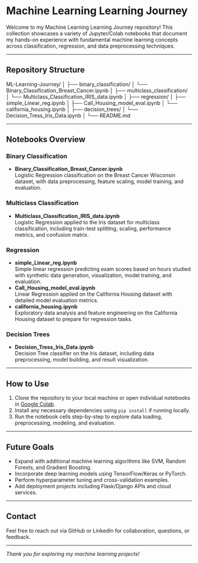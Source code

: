 # Machine Learning Learning Journey

Welcome to my Machine Learning Learning Journey repository! This collection showcases a variety of Jupyter/Colab notebooks that document my hands-on experience with fundamental machine learning concepts across classification, regression, and data preprocessing techniques.

---

## Repository Structure

ML-Learning-Journey/
│
├── binary_classification/
│ └── Binary_Classification_Breast_Cancer.ipynb
│
├── multiclass_classification/
│ └── Multiclass_Classification_IRIS_data.ipynb
│
├── regression/
│ ├── simple_Linear_reg.ipynb
│ ├── Call_Housing_model_eval.ipynb
│ └── california_housing.ipynb
│
├── decision_trees/
│ └── Decision_Tress_Iris_Data.ipynb
│
└── README.md


---

## Notebooks Overview

### Binary Classification
- **Binary_Classification_Breast_Cancer.ipynb**  
  Logistic Regression classification on the Breast Cancer Wisconsin dataset, with data preprocessing, feature scaling, model training, and evaluation.

### Multiclass Classification
- **Multiclass_Classification_IRIS_data.ipynb**  
  Logistic Regression applied to the Iris dataset for multiclass classification, including train-test splitting, scaling, performance metrics, and confusion matrix.

### Regression
- **simple_Linear_reg.ipynb**  
  Simple linear regression predicting exam scores based on hours studied with synthetic data generation, visualization, model training, and evaluation.
- **Call_Housing_model_eval.ipynb**  
  Linear Regression applied on the California Housing dataset with detailed model evaluation metrics.
- **california_housing.ipynb**  
  Exploratory data analysis and feature engineering on the California Housing dataset to prepare for regression tasks.

### Decision Trees
- **Decision_Tress_Iris_Data.ipynb**  
  Decision Tree classifier on the Iris dataset, including data preprocessing, model building, and result visualization.

---

## How to Use

1. Clone the repository to your local machine or open individual notebooks in [Google Colab](https://colab.research.google.com/).
2. Install any necessary dependencies using `pip install` if running locally.
3. Run the notebook cells step-by-step to explore data loading, preprocessing, modeling, and evaluation.

---

## Future Goals

- Expand with additional machine learning algorithms like SVM, Random Forests, and Gradient Boosting.
- Incorporate deep learning models using TensorFlow/Keras or PyTorch.
- Perform hyperparameter tuning and cross-validation examples.
- Add deployment projects including Flask/Django APIs and cloud services.

---

## Contact

Feel free to reach out via GitHub or LinkedIn for collaboration, questions, or feedback.

---
*Thank you for exploring my machine learning projects!*


